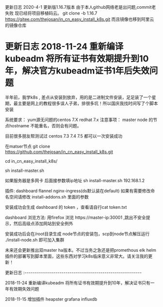 更新日志 2020-4-1 更新版1.16.7版本 由于本人github网络老是出问题,commit老失败 现已经将项目移植码云。
git clone -b 1.16.7 https://gitee.com/thejosan/in_cn_easy_install_k8s.git   而且镜像也移到阿里云的镜像仓库

更新日志 2018-11-24  重新编译kubeadm 将所有证书有效期提升到10年，解决官方kubeadm证书1年后失效问题
==================================================
半年前，我学k8s , 差点从安装到放弃，用的是二进制文件安装，足足装了一个星期，最主要是网上的教程很多误人子弟，排很多坑！所以国庆我找时间写了个脚本安装

系统要求： yum源无问题的centos 7.X  redhat 7.x
注意事项： master node 的节点hostname 不能重名，否则会有问题。 

目前很多朋友帮测试过 centos 7.3 7.4 7.5 都可以一次安装成功

在matser节点 git clone  https://github.com/thejosan/in_cn_easy_install_k8s.git 

cd in_cn_easy_install_k8s/

sh install-master.sh 

如果服务器是多网卡 后面接参数填ip地址 sh install-master.sh 192.168.1.2

插件: dashboard flannel nginx-ingress(ds默认装在default) 如果有需要修改命名空间请修改 install-addons.sh 里面的参数

安装成功会生成 dashboard 的 token ，查看请自行cat token.txt 

dashboard 浏览方法: 用firefox 浏览 https://master-ip:30001 ,跳出不安全提示，然后高级点添加网站到安全例外

安装成功后会在/root目录生成 node节点的安装包，scp到node节点解压运行 ./install-node.sh 即可加入集群

未来还会更新推出双master ha版本。不过当务之急还是把promethous elk helm 插件的部署写到脚本里面，这些东西对学习k8s临床意义非常大。请关注我的更新！


更新日志 :------------------------------------------------------------

2018-11-24  重新编译kubeadm 将所有证书有效期提升到10年，解决证书只有一年有效期失效问题

2018-11-15  增加插件 heapster grafana influxdb 
